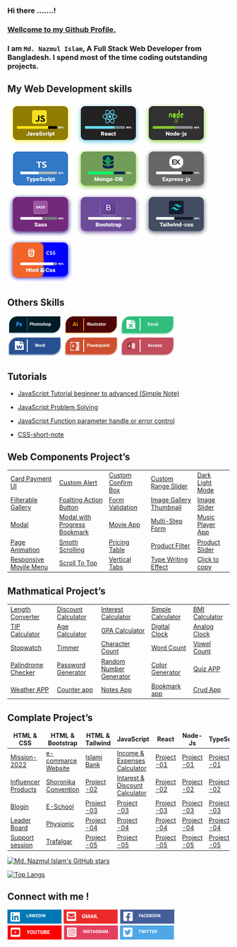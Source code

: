 ### Hi there .......!

### <ins>Wellcome to my Github Profile.</ins>

### I am `Md. Nazmul Islam`, A Full Stack Web Developer from Bangladesh. I spend most of the time coding outstanding projects.

## My Web Development skills

![image description](assets/images/javaScript.png)
![image description](assets/images/React.png)
![image description](assets/images/Node-js.png)
![image description](assets/images/TypeScript.png)
![image description](assets/images/Mongo.png)
![image description](assets/images/Express.png)
![image description](assets/images/Sass.png)
![image description](assets/images/Bootstrap.png)
![image description](assets/images/Tailwind.png)
![image description](assets/images/Html.png)

## Others Skills

![image description](assets/images/Photoshop.png)
![image description](assets/images/Ai.png)
![image description](assets/images/Exel.png)
![image description](assets/images/word.png)
![image description](assets/images/power.png)
![image description](assets/images/Acsess.png)

## Tutorials

- [JavaScript Tutorial beginner to advanced (Simple Note)](https://github.com/dev-nazmulislam/javascript-short-note)
- [JavaScript Problem Solving](https://github.com/dev-nazmulislam/javaScript-problem-solving)
- [JavaScript Function parameter handle or error control](https://github.com/dev-nazmulislam/function-parameter-handle)

- [CSS-short-note](https://github.com/dev-nazmulislam/css-short-note)

## Web Components Project’s

<table align="center">
      <tr>
        <td><a href="#">Card Payment UI</a></td>
        <td><a href="#">Custom Alert</a></td>
        <td><a href="#">Custom Confirm Box</a></td>
        <td><a href="#">Custom Range Slider</a></td>
        <td><a href="#">Dark Light Mode</a></td>
      </tr>
      <tr>
        <td><a href="#">Filterable Gallery</a></td>
        <td><a href="#">Foalting Action Button</a></td>
        <td><a href="#">Form Validation</a></td>
        <td><a href="#">Image Gallery Thumbnail</a></td>
        <td><a href="#">Image Slider</a></td>
      </tr>
      <tr>
        <td><a href="#">Modal</a></td>
        <td><a href="#">Modal with Progress Bookmark</a></td>
        <td><a href="#">Movie App</a></td>
        <td><a href="#">Multi-Step Form</a></td>
        <td><a href="#">Music Player App</a></td>
      </tr>
      <tr>
        <td><a href="#">Page Animation</a></td>
        <td><a href="#">Smoth Scrolling</a></td>
        <td><a href="#">Pricing Table</a></td>
        <td><a href="#">Product Filter</a></td>
        <td><a href="#">Product Slider</a></td>
      </tr>
      <tr>
        <td><a href="#">Responsive Movile Menu</a></td>
        <td><a href="#">Scroll To Top</a></td>
        <td><a href="#">Vertical Tabs</a></td>
        <td><a href="#">Type Writing Effect</a></td>
        <td><a href="#">Click to copy</a></td>
      </tr>
    </table>

## Mathmatical Project’s

<table align="center">
      <tr>
        <td><a href="#">Length Converter</a></td>
        <td><a href="#">Discount Calculator</a></td>
        <td><a href="#">Interest Calculator</a></td>
        <td><a href="#">Simple Calculator</a></td>
        <td><a href="#">BMI Calculator</a></td>
      </tr>
      <tr>
        <td><a href="#">TIP Calculator</a></td>
        <td><a href="#">Age Calculator</a></td>
        <td><a href="#">GPA Calculator</a></td>
        <td><a href="#">Digital Clock</a></td>
        <td><a href="#">Analog Clock</a></td>
      </tr>
      <tr>
        <td><a href="#">Stopwatch</a></td>
        <td><a href="#">Timmer</a></td>
        <td><a href="#">Character Count</a></td>
        <td><a href="#">Word Count</a></td>
        <td><a href="#">Vowel Count</a></td>
      </tr>
      <tr>
        <td><a href="#">Palindrome Checker</a></td>
        <td><a href="#">Password Generator</a></td>
        <td><a href="#">Random Number Generator</a></td>
        <td><a href="#">Color Generator</a></td>
        <td><a href="#">Quiz APP</a></td>
      </tr>
      <tr>
        <td><a href="#">Weather APP</a></td>
        <td><a href="#">Counter app</a></td>
        <td><a href="#">Notes App</a></td>
        <td><a href="#">Bookmark app</a></td>
        <td><a href="#">Crud App</a></td>
      </tr>
    </table>

## Complate Project’s

<table>
  <thead align="center">
    <tr border: none;>
      <td><b>HTML & CSS</b></td>
      <td><b>HTML & Bootstrap</b></td>
      <td><b>HTML & Tailwind</b></td>
      <td><b>JavaScript</b></td>
      <td><b>React</b></td>
      <td><b>Node-Js</b></td>
      <td><b>TypeScript</b></td>
    </tr>
  </thead>
  <tbody>
    <tr>
      <td><a href="https://github.com/dev-nazmulislam/mission-2022">Mission-2022</a></td>
      <td><a href="https://github.com/dev-nazmulislam/e-commarce-website">e-commarce Website</a></td>
      <td><a href="https://github.com/dev-nazmulislam/islami-bank">Islami Bank</a></td>
      <td><a href="https://github.com/dev-nazmulislam/income-expanses-calcualtor">Income & Expenses Calculator</a></td>
      <td><a href="#">Project -01</a></td>
      <td><a href="#">Project -01</a></td>
      <td><a href="#">Project -01</a></td>
    </tr>
    <tr>
      <td><a href="https://github.com/dev-nazmulislam/influencer-products">Influencer Products</a></td>
      <td><a href="https://github.com/dev-nazmulislam/soronika-convention">Shoronika Convention</a></td>
      <td><a href="#">Project -02</a></td>
      <td><a href="https://github.com/dev-nazmulislam/intarest-discount-calculator">Intarest & Discount Calculator</a></td>
      <td><a href="#">Project -02</a></td>
      <td><a href="#">Project -02</a></td>
      <td><a href="#">Project -02</a></td>
    </tr>
    <tr>
      <td><a href="https://github.com/dev-nazmulislam/blogin">Blogin</a></td>
      <td><a href="https://github.com/dev-nazmulislam/e-school">E-School</a></td>
      <td><a href="#">Project -03</a></td>
      <td><a href="#">Project -03</a></td>
      <td><a href="#">Project -03</a></td>
      <td><a href="#">Project -03</a></td>
      <td><a href="#">Project -03</a></td>
    </tr>
    <tr>
      <td><a href="https://github.com/dev-nazmulislam/leader-board">Leader Board</a></td>
      <td><a href="https://github.com/dev-nazmulislam/physionic">Physionic</a></td>
      <td><a href="#">Project -04</a></td>
      <td><a href="#">Project -04</a></td>
      <td><a href="#">Project -04</a></td>
      <td><a href="#">Project -04</a></td>
      <td><a href="#">Project -04</a></td>
    <tr>
      <td><a href="https://github.com/dev-nazmulislam/support-session">Support session</a></td>
      <td><a href="https://github.com/dev-nazmulislam/trafalgar">Trafalgar</a></td>
      <td><a href="#">Project -05</a></td>
      <td><a href="#">Project -05</a></td>
      <td><a href="#">Project -05</a></td>
      <td><a href="#">Project -05</a></td>
      <td><a href="#">Project -05</a></td>
    </tr>
    </tbody>
</table>

[![Md. Nazmul Islam's GitHub stars](https://github-readme-stats.vercel.app/api?username=dev-nazmulislam)](https://github.com/dev-nazmulislam/github-readme-stats)

[![Top Langs](https://github-readme-stats.vercel.app/api/top-langs/?username=dev-nazmulislam&langs_count=8)](https://github.com/dev-nazmulislam/github-readme-stats)

## Connect with me !

![image description](assets/images/LinkedIn.png)
![image description](assets/images/Gmail.png)
![image description](assets/images/Facebook.png)
![image description](assets/images/YouTube.png)
![image description](assets/images/Instagram.png)
![image description](assets/images/Twitter.png)
